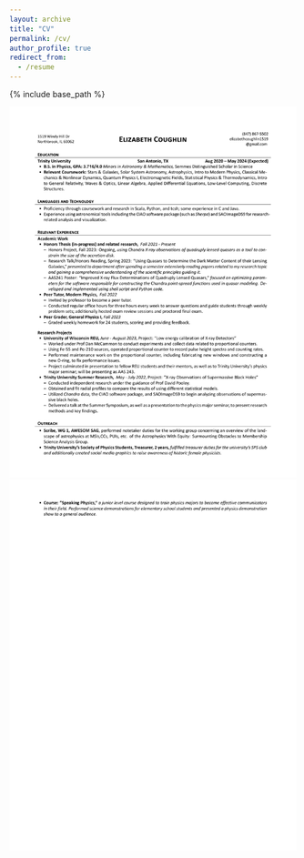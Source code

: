 ```yaml
---
layout: archive
title: "CV"
permalink: /cv/
author_profile: true
redirect_from:
  - /resume
---
```


{% include base_path %}

<object data="../files/Coughlin-Elizabeth-Updated-Resume.pdf" width="1000" height="1000" type='application/pdf'></object>

![Coughlin-Elizabeth-Updated-Resume-1](../images/Coughlin-Elizabeth-Updated-Resume-1.jpg)
![Coughlin-Elizabeth-Updated-Resume-2](../images/Coughlin-Elizabeth-Updated-Resume-2.jpg)
